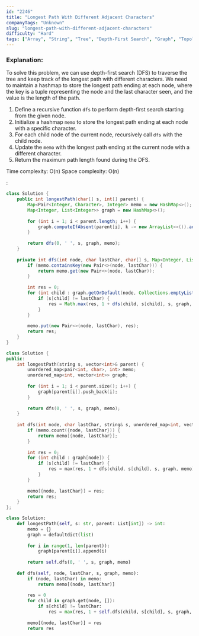 ```yaml
---
id: "2246"
title: "Longest Path With Different Adjacent Characters"
companyTags: "Unknown"
slug: "longest-path-with-different-adjacent-characters"
difficulty: "Hard"
tags: ["Array", "String", "Tree", "Depth-First Search", "Graph", "Topological Sort"]
---
```


### Explanation:
To solve this problem, we can use depth-first search (DFS) to traverse the tree and keep track of the longest path with different characters. We need to maintain a hashmap to store the longest path ending at each node, where the key is a tuple representing the node and the last character seen, and the value is the length of the path.

1. Define a recursive function `dfs` to perform depth-first search starting from the given node.
2. Initialize a hashmap `memo` to store the longest path ending at each node with a specific character.
3. For each child node of the current node, recursively call `dfs` with the child node.
4. Update the `memo` with the longest path ending at the current node with a different character.
5. Return the maximum path length found during the DFS.

Time complexity: O(n)
Space complexity: O(n)

:

```java
class Solution {
    public int longestPath(char[] s, int[] parent) {
        Map<Pair<Integer, Character>, Integer> memo = new HashMap<>();
        Map<Integer, List<Integer>> graph = new HashMap<>();
        
        for (int i = 1; i < parent.length; i++) {
            graph.computeIfAbsent(parent[i], k -> new ArrayList<>()).add(i);
        }
        
        return dfs(0, ' ', s, graph, memo);
    }
    
    private int dfs(int node, char lastChar, char[] s, Map<Integer, List<Integer>> graph, Map<Pair<Integer, Character>, Integer> memo) {
        if (memo.containsKey(new Pair<>(node, lastChar))) {
            return memo.get(new Pair<>(node, lastChar));
        }
        
        int res = 0;
        for (int child : graph.getOrDefault(node, Collections.emptyList())) {
            if (s[child] != lastChar) {
                res = Math.max(res, 1 + dfs(child, s[child], s, graph, memo));
            }
        }
        
        memo.put(new Pair<>(node, lastChar), res);
        return res;
    }
}
```

```cpp
class Solution {
public:
    int longestPath(string s, vector<int>& parent) {
        unordered_map<pair<int, char>, int> memo;
        unordered_map<int, vector<int>> graph;
        
        for (int i = 1; i < parent.size(); i++) {
            graph[parent[i]].push_back(i);
        }
        
        return dfs(0, ' ', s, graph, memo);
    }
    
    int dfs(int node, char lastChar, string& s, unordered_map<int, vector<int>>& graph, unordered_map<pair<int, char>, int>& memo) {
        if (memo.count({node, lastChar})) {
            return memo[{node, lastChar}];
        }
        
        int res = 0;
        for (int child : graph[node]) {
            if (s[child] != lastChar) {
                res = max(res, 1 + dfs(child, s[child], s, graph, memo));
            }
        }
        
        memo[{node, lastChar}] = res;
        return res;
    }
};
```

```python
class Solution:
    def longestPath(self, s: str, parent: List[int]) -> int:
        memo = {}
        graph = defaultdict(list)
        
        for i in range(1, len(parent)):
            graph[parent[i]].append(i)
        
        return self.dfs(0, ' ', s, graph, memo)
    
    def dfs(self, node, lastChar, s, graph, memo):
        if (node, lastChar) in memo:
            return memo[(node, lastChar)]
        
        res = 0
        for child in graph.get(node, []):
            if s[child] != lastChar:
                res = max(res, 1 + self.dfs(child, s[child], s, graph, memo))
        
        memo[(node, lastChar)] = res
        return res
```